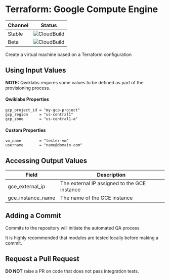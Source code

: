 # Terraform: Google Compute Engine

| Channel | Status |
|---------|--------|
| Stable  | ![CloudBuild](https://badger-kjyo252taq-uc.a.run.app/build/status?project=qwiklabs-resources&id=2585d58a-918e-4bf1-b4de-e1c3a2ed949c) |
| Beta    | ![CloudBuild](https://badger-kjyo252taq-uc.a.run.app/build/status?project=qwiklabs-resources&id=878a4ae2-099c-4458-a575-f0be99a621aa) |

Create a virtual machine based on a Terraform configuration

## Using Input Values 

__NOTE:__ Qwiklabs requires some values to be defined as part of the provisioning process. 

#### Qwiklabs Properties
```
gcp_project_id = "my-gcp-project"
gcp_region     = "us-central1"
gcp_zone       = "us-central1-a"
```

#### Custom Properties
```
vm_name        = "tester-vm"
username       = "name@domain.com"
```

## Accessing Output Values 

| Field | Description |
|-------|-------------|
| gce_external_ip | The external IP assigned to the GCE instance |
| gce_instance_name | The name of the GCE instance |

## Adding a Commit 

Commits to the repository will initiate the automated QA process

It is highly recommended that modules are tested locally before making a commit.

## Request a Pull Request

__DO NOT__ raise a PR on code that does not pass integration tests.
